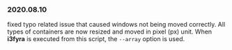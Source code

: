 ### 2020.08.10

fixed typo related issue that caused windows not being moved correctly. All types of containers are now resized and moved in pixel (px) unit. When **i3fyra** is executed from this script, the `--array` option is used.
